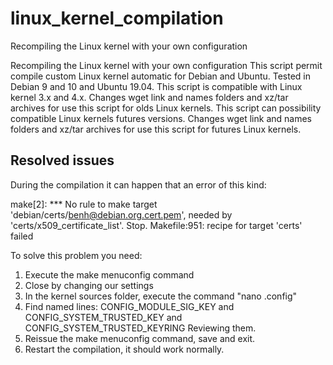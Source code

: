 # linux_kernel_compilation

Recompiling the Linux kernel with your own configuration

Recompiling the Linux kernel with your own configuration This script permit compile custom Linux kernel automatic for Debian and Ubuntu. Tested in Debian 9 and 10 and Ubuntu 19.04. This script is compatible with Linux kernel 3.x and 4.x. Changes wget link and names folders and xz/tar archives for use this script for olds Linux kernels. This script can possibility compatible Linux kernels futures versions. Changes wget link and names folders and xz/tar archives for use this script for futures Linux kernels.

## Resolved issues

During the compilation it can happen that an error of this kind:

make[2]: *** No rule to make target 'debian/certs/benh@debian.org.cert.pem', needed by 'certs/x509_certificate_list'.  Stop.
Makefile:951: recipe for target 'certs' failed

To solve this problem you need:
1. Execute the make menuconfig command
2. Close by changing our settings
3. In the kernel sources folder, execute the command "nano .config"
4. Find named lines: 
CONFIG_MODULE_SIG_KEY
and
CONFIG_SYSTEM_TRUSTED_KEY
and
CONFIG_SYSTEM_TRUSTED_KEYRING
Reviewing them.
5. Reissue the make menuconfig command, save and exit.
6. Restart the compilation, it should work normally.
